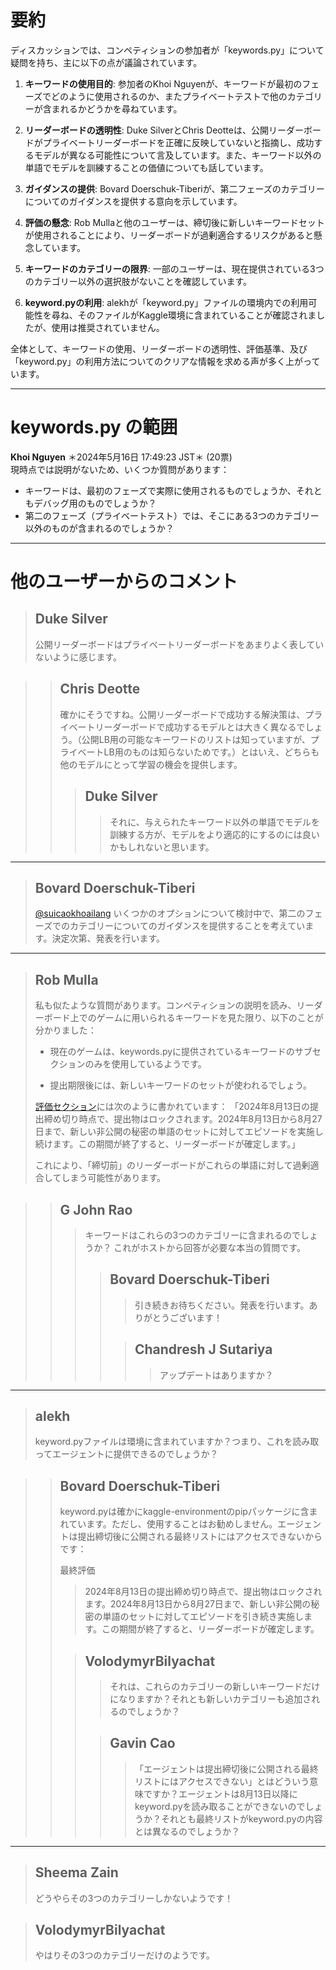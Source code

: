 # 要約 
ディスカッションでは、コンペティションの参加者が「keywords.py」について疑問を持ち、主に以下の点が議論されています。

1. **キーワードの使用目的**: 参加者のKhoi Nguyenが、キーワードが最初のフェーズでどのように使用されるのか、またプライベートテストで他のカテゴリーが含まれるかどうかを尋ねています。

2. **リーダーボードの透明性**: Duke SilverとChris Deotteは、公開リーダーボードがプライベートリーダーボードを正確に反映していないと指摘し、成功するモデルが異なる可能性について言及しています。また、キーワード以外の単語でモデルを訓練することの価値についても話しています。

3. **ガイダンスの提供**: Bovard Doerschuk-Tiberiが、第二フェーズのカテゴリーについてのガイダンスを提供する意向を示しています。

4. **評価の懸念**: Rob Mullaと他のユーザーは、締切後に新しいキーワードセットが使用されることにより、リーダーボードが過剰適合するリスクがあると懸念しています。

5. **キーワードのカテゴリーの限界**: 一部のユーザーは、現在提供されている3つのカテゴリー以外の選択肢がないことを確認しています。

6. **keyword.pyの利用**: alekhが「keyword.py」ファイルの環境内での利用可能性を尋ね、そのファイルがKaggle環境に含まれていることが確認されましたが、使用は推奨されていません。

全体として、キーワードの使用、リーダーボードの透明性、評価基準、及び「keyword.py」の利用方法についてのクリアな情報を求める声が多く上がっています。

---
# keywords.py の範囲
**Khoi Nguyen** ＊2024年5月16日 17:49:23 JST＊ (20票)  
現時点では説明がないため、いくつか質問があります：
- キーワードは、最初のフェーズで実際に使用されるものでしょうか、それともデバッグ用のものでしょうか？
- 第二のフェーズ（プライベートテスト）では、そこにある3つのカテゴリー以外のものが含まれるのでしょうか？

---
 # 他のユーザーからのコメント
> ## Duke Silver
> 
> 公開リーダーボードはプライベートリーダーボードをあまりよく表していないように感じます。

> 
> > ## Chris Deotte
> > 
> > 確かにそうですね。公開リーダーボードで成功する解決策は、プライベートリーダーボードで成功するモデルとは大きく異なるでしょう。（公開LB用の可能なキーワードのリストは知っていますが、プライベートLB用のものは知らないためです。）とはいえ、どちらも他のモデルにとって学習の機会を提供します。
> > 
> > 
> > > ## Duke Silver
> > > > それに、与えられたキーワード以外の単語でモデルを訓練する方が、モデルをより適応的にするのには良いかもしれないと思います。
> > > > 
> > > 

---
> ## Bovard Doerschuk-Tiberi
> 
> [@suicaokhoailang](https://www.kaggle.com/suicaokhoailang) いくつかのオプションについて検討中で、第二のフェーズでのカテゴリーについてのガイダンスを提供することを考えています。決定次第、発表を行います。

---
> ## Rob Mulla
> 
> 私も似たような質問があります。コンペティションの説明を読み、リーダーボード上でのゲームに用いられるキーワードを見た限り、以下のことが分かりました：
> 
> - 現在のゲームは、keywords.pyに提供されているキーワードのサブセクションのみを使用しているようです。
> 
> - 提出期限後には、新しいキーワードのセットが使われるでしょう。
> 
> [評価セクション](www.kaggle.com/competitions/llm-20-questions/overview/evaluation)には次のように書かれています：
> 「2024年8月13日の提出締め切り時点で、提出物はロックされます。2024年8月13日から8月27日まで、新しい非公開の秘密の単語のセットに対してエピソードを実施し続けます。この期間が終了すると、リーダーボードが確定します。」
> 
> これにより、「締切前」のリーダーボードがこれらの単語に対して過剰適合してしまう可能性があります。

> 
> > ## G John Rao
> > > キーワードはこれらの3つのカテゴリーに含まれるのでしょうか？ これがホストから回答が必要な本当の質問です。
> > > 
> > > 
> > > > ## Bovard Doerschuk-Tiberi
> > > > > 引き続きお待ちください。発表を行います。ありがとうございます！
> > > > 
> > > >
> > > > > ## Chandresh J Sutariya
> > > > > > アップデートはありますか？
> > > > > 
> > > 

---
> ## alekh
> 
> keyword.pyファイルは環境に含まれていますか？つまり、これを読み取ってエージェントに提供できるのでしょうか？

> 
> > ## Bovard Doerschuk-Tiberi
> > 
> > keyword.pyは確かにkaggle-environmentのpipパッケージに含まれています。ただし、使用することはお勧めしません。エージェントは提出締切後に公開される最終リストにはアクセスできないからです：
> > 
> > 最終評価
> > >
> > > 2024年8月13日の提出締め切り時点で、提出物はロックされます。2024年8月13日から8月27日まで、新しい非公開の秘密の単語のセットに対してエピソードを引き続き実施します。この期間が終了すると、リーダーボードが確定します。
> > 
> > 
> > > ## VolodymyrBilyachat
> > > > それは、これらのカテゴリーの新しいキーワードだけになりますか？それとも新しいカテゴリーも追加されるのでしょうか？
> > > > 
> > > 
> > > > ## Gavin Cao
> > > > > 「エージェントは提出締切後に公開される最終リストにはアクセスできない」とはどういう意味ですか？エージェントは8月13日以降にkeyword.pyを読み取ることができないのでしょうか？それとも最終リストがkeyword.pyの内容とは異なるのでしょうか？
> > > > 
> > > 

---
> ## Sheema Zain
> 
> どうやらその3つのカテゴリーしかないようです！

> 
> 
> ## VolodymyrBilyachat
> 
> やはりその3つのカテゴリーだけのようです。
